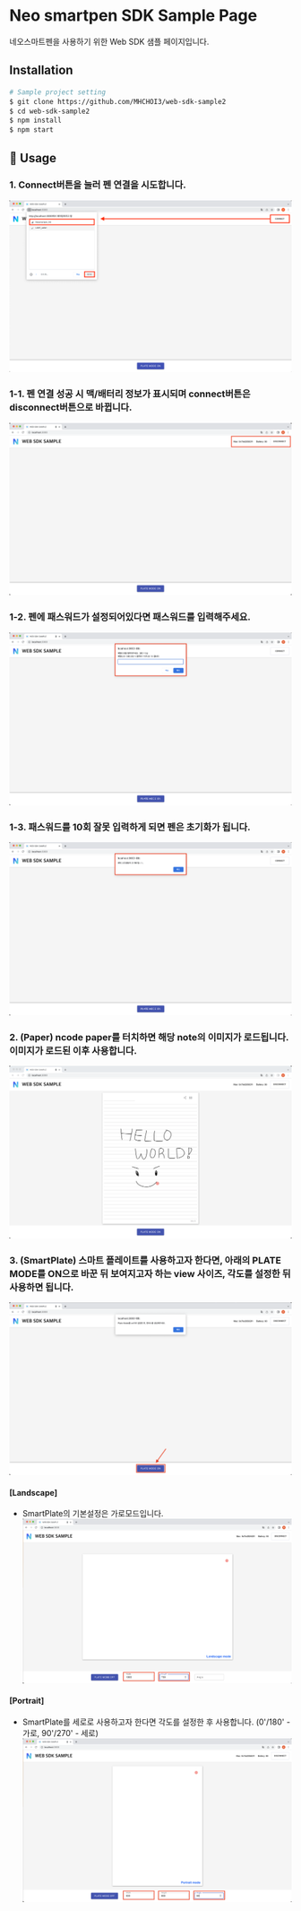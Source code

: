 # Neo smartpen SDK Sample Page
네오스마트펜을 사용하기 위한 Web SDK 샘플 페이지입니다.

## Installation 
``` sh
# Sample project setting
$ git clone https://github.com/MHCHOI3/web-sdk-sample2
$ cd web-sdk-sample2
$ npm install
$ npm start
```


## 🔨 Usage

### 1. Connect버튼을 눌러 펜 연결을 시도합니다.
![MainPage](./src/assets/1.png)

### 1-1. 펜 연결 성공 시 맥/배터리 정보가 표시되며 connect버튼은 disconnect버튼으로 바뀝니다.
![SuccessPenConnection](./src/assets/1-1.png)

### 1-2. 펜에 패스워드가 설정되어있다면 패스워드를 입력해주세요.
![RequiredPassword](./src/assets/1-2.png)

### 1-3. 패스워드를 10회 잘못 입력하게 되면 펜은 초기화가 됩니다.
![ResetPen](./src/assets/1-3.png)

### 2. **(Paper)** ncode paper를 터치하면 해당 note의 이미지가 로드됩니다. 이미지가 로드된 이후 사용합니다.
![Paper](./src/assets/2.png)

### 3. **(SmartPlate)** 스마트 플레이트를 사용하고자 한다면, 아래의 PLATE MODE를 ON으로 바꾼 뒤 보여지고자 하는 view 사이즈, 각도를 설정한 뒤 사용하면 됩니다.
![SmartPlatePage](./src/assets/3.png)

#### [Landscape]
- SmartPlate의 기본설정은 가로모드입니다.
![SmartPlateLandscape](./src/assets/4.png)

#### [Portrait]
- SmartPlate를 세로로 사용하고자 한다면 각도를 설정한 후 사용합니다. (0'/180' - 가로, 90'/270' - 세로)
![SmartPlatePortrait](./src/assets/5.png)

